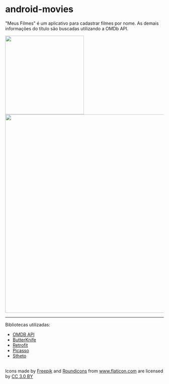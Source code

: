 # android-movies
"Meus Filmes" é um aplicativo para cadastrar filmes por nome. As demais informações do título são buscadas utilizando a OMDb API.

<img src="https://github.com/Rafaellg/android-movies/blob/master/imgs/img_smartphone.png?raw=true" width="250">
<img src="https://github.com/Rafaellg/android-movies/blob/master/imgs/img_tablet.png?raw=true" width="630">

<hr>

Bibliotecas utilizadas: 
<ul>
  <li><a href="https://www.omdbapi.com/">OMDB API</a></li>
  <li><a href="http://jakewharton.github.io/butterknife/">ButterKnife</a></li>
  <li><a href="https://square.github.io/retrofit/">Retrofit</a></li>
  <li><a href="http://square.github.io/picasso/">Picasso</a></li>
  <li><a href="http://facebook.github.io/stetho/">Stheto</a></li>
</ul>

<br>

<div>Icons made by <a href="http://www.freepik.com" title="Freepik">Freepik</a> and <a href="http://www.flaticon.com/authors/roundicons" title="Roundicons">Roundicons</a> from <a href="http://www.flaticon.com" title="Flaticon">www.flaticon.com</a> are licensed by <a href="http://creativecommons.org/licenses/by/3.0/" title="Creative Commons BY 3.0" target="_blank">CC 3.0 BY</a></div>

